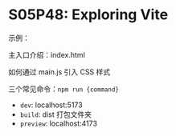 # S05P48: Exploring Vite



示例：

主入口介绍：index.html

如何通过 main.js 引入 CSS 样式

三个常见命令：`npm run {command}`

- `dev`: localhost:5173
- `build`: dist 打包文件夹
- `preview`: localhost:4173

